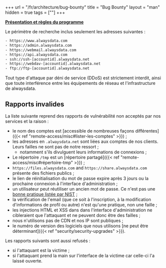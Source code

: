 +++
url = "/fr/architecture/bug-bounty"
title = "Bug Bounty"
layout = "man"
hidden = true
tags = [""]
+++

**[Présentation et règles du programme](https://www.alwaysdata.com/fr/bug-bounty/)**

Le périmètre de recherche inclus seulement les adresses suivantes :

```txt
- https://www.alwaysdata.com
- https://admin.alwaysdata.com
- https://webmail.alwaysdata.com
- https://api.alwaysdata.com
- ssh://ssh-[accountid].alwaysdata.net
- https://webdav-[accountid].alwaysdata.net
- ftp://ftp-[accountid].alwaysdata.net
```

Tout type d'attaque par déni de service (DDoS) est strictement interdit, ainsi que toute interférence entre les équipements de réseau et l'infrastructure de alwaysdata.

## Rapports invalides

La liste suivante reprend des rapports de vulnérabilité non acceptés par nos services et la raison :

* le nom des comptes est [accessible de nombreuses façons différentes]({{< ref "remote-access/misc#lister-les-comptes" >}}) ;
* les adresses en `.alwaysdata.net` sont liées aux comptes de nos clients. Leurs failles ne sont pas de notre ressort ;
	* notamment s'ils divulguent leurs informations de connexions ;
* Le répertoire `/tmp` est un [répertoire partagé]({{< ref "remote-access/misc#répertoire-tmp" >}}) ;
* `https://files.alwaysdata.com` and `https://share.alwaysdata.com` présente des fichiers publics ;
* le lien de réinitialisation du mot de passe expire après 3 jours ou la prochaine connexion à l'interface d'administration ; 
* un utilisateur peut réutiliser un ancien mot de passe. Ce n'est pas une [bonne pratique listée par NIST](https://pages.nist.gov/800-63-3/sp800-63-3.html) ;
* la vérification de l'email (que ce soit à l'inscription, à la modification d'informations de profil ou autre) n'est qu'une pratique, non une faille ;
* les injections HTML et XSS dans dans l'interface d'administration ne cibleraient que l'attaquant et ne peuvent donc être des failles ;
* nous n'utilisons pas de CDN et nos IP sont publiques ;
* le numéro de version des logiciels que nous utilisons [ne peut être déterminant]({{< ref "security/security-upgrades" >}}).


Les rapports suivants sont aussi refusés :

- si l'attaquant est la victime ;
- si l'attaquant prend la main sur l'interface de la victime car celle-ci l'a laissé ouverte.

